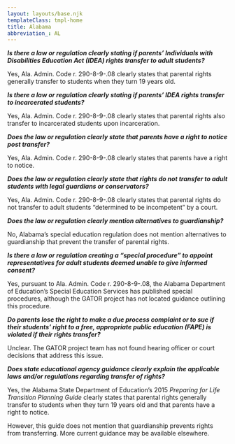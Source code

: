 ```yaml
---
layout: layouts/base.njk
templateClass: tmpl-home
title: Alabama
abbreviation_: AL
---
```


**_Is there a law or regulation clearly stating if parents’ Individuals with Disabilities Education Act (IDEA) rights transfer to adult students?_**

Yes, Ala. Admin. Code r. 290-8-9-.08 clearly states that parental rights generally transfer to students when they turn 19 years old.

**_Is there a law or regulation clearly stating if parents’ IDEA rights transfer to incarcerated students?_**

Yes, Ala. Admin. Code r. 290-8-9-.08 clearly states that parental rights also transfer to incarcerated students upon incarceration.

**_Does the law or regulation clearly state that parents have a right to notice post transfer?_**

Yes, Ala. Admin. Code r. 290-8-9-.08 clearly states that parents have a right to notice.

**_Does the law or regulation clearly state that rights do not transfer to adult students with legal guardians or conservators?_**

Yes, Ala. Admin. Code r. 290-8-9-.08 clearly states that parental rights do not transfer to adult students “determined to be incompetent” by a court.

**_Does the law or regulation clearly mention alternatives to guardianship?_**

No, Alabama’s special education regulation does not mention alternatives to guardianship that prevent the transfer of parental rights.

**_Is there a law or regulation creating a “special procedure” to appoint representatives for adult students deemed unable to give informed consent?_**

Yes, pursuant to Ala. Admin. Code r. 290-8-9-.08, the Alabama Department of Education’s Special Education Services has published special procedures, although the GATOR project has not located guidance outlining this procedure.

**_Do parents lose the right to make a due process complaint or to sue if their students’ right to a free, appropriate public education (FAPE) is violated if their rights transfer?_**

Unclear. The GATOR project team has not found hearing officer or court decisions that address this issue.

**_Does state educational agency guidance clearly explain the applicable laws and/or regulations regarding transfer of rights?_**

Yes, the Alabama State Department of Education’s 2015 _Preparing for Life Transition Planning Guide_ clearly states that parental rights generally transfer to students when they turn 19 years old and that parents have a right to notice.

However, this guide does not mention that guardianship prevents rights from transferring. More current guidance may be available elsewhere.
